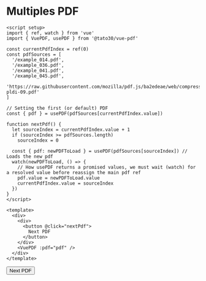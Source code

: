 # Multiples PDF

```vue
<script setup>
import { ref, watch } from 'vue'
import { VuePDF, usePDF } from '@tato30/vue-pdf'

const currentPdfIndex = ref(0)
const pdfSources = [
  '/example_014.pdf',
  '/example_036.pdf',
  '/example_041.pdf',
  '/example_045.pdf',
  'https://raw.githubusercontent.com/mozilla/pdf.js/ba2edeae/web/compressed.tracemonkey-pldi-09.pdf'
]

// Setting the first (or default) PDF
const { pdf } = usePDF(pdfSources[currentPdfIndex.value])

function nextPdf() {
  let sourceIndex = currentPdfIndex.value + 1
  if (sourceIndex >= pdfSources.length)
    sourceIndex = 0

  const { pdf: newPDFToLoad } = usePDF(pdfSources[sourceIndex]) // Loads the new pdf
  watch(newPDFToLoad, () => {
    // How usePDF returns a promised values, we must wait (watch) for a resolved value before reassign the main pdf ref
    pdf.value = newPDFToLoad.value
    currentPdfIndex.value = sourceIndex
  })
}
</script>

<template>
  <div>
    <div>
      <button @click="nextPdf">
        Next PDF
      </button>
    </div>
    <VuePDF :pdf="pdf" />
  </div>
</template>
```
<script setup>
import { ref, watch } from 'vue'
import { VuePDF, usePDF } from '@tato30/vue-pdf';
import { withBase } from '@vuepress/client'


const currentPdfIndex = ref(0)
const pdfSources = [
    withBase('/example_014.pdf'),
    withBase('/example_036.pdf'),
    withBase('/example_041.pdf'),
    withBase('/example_045.pdf'),
    'https://raw.githubusercontent.com/mozilla/pdf.js/ba2edeae/web/compressed.tracemonkey-pldi-09.pdf'
    ]

// Setting the first (or default) PDF
const { pdf } = usePDF(pdfSources[currentPdfIndex.value])

function nextPdf() {
    let sourceIndex = currentPdfIndex.value + 1
    if (sourceIndex >= pdfSources.length) {
        sourceIndex = 0 
    }
    const { pdf: newPDFToLoad} = usePDF(pdfSources[sourceIndex]) // Loads the new pdf
    watch(newPDFToLoad, () => {
        // How usePDF returns a promised values, we must wait (watch) for a resolved value before reassign the main pdf ref
        pdf.value = newPDFToLoad.value
        currentPdfIndex.value = sourceIndex
    })
}
</script>

<div class="container">
    <div>
        <button class="button-example" @click="nextPdf">Next PDF</button>
    </div>
    <VuePDF :pdf="pdf" />
</div>
